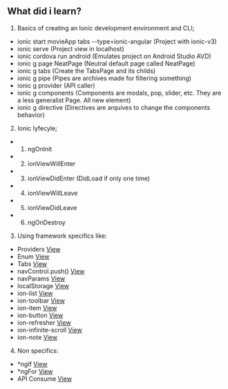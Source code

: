 ## What did i learn?

1. Basics of creating an Ionic development environment and CLI;
- ionic start movieApp tabs --type=ionic-angular (Project with ionic-v3)
- ionic serve (Project view in localhost)
- ionic cordova run android (Emulates project on Android Studio AVD)
- ionic g page NeatPage (Neutral default page called NeatPage)
- ionic g tabs (Create the TabsPage and its childs)
- ionic g pipe (Pipes are archives made for filtering something)
- ionic g provider (API caller)
- ionic g components (Components are modals, pop, slider, etc. They are a less generalist Page. All new element)
- ionic g directive (Directives are arquives to change the components behavior)

2. Ionic lyfecyle;
- 1. ngOnInit 
- 2. ionViewWillEnter
- 3. ionViewDidEnter (DidLoad if only one time)
- 4. ionViewWillLeave
- 5. ionViewDidLeave
- 6. ngOnDestroy

3. Using framework specifics like: 
  - Providers [View](https://github.com/Renan-S/Ionic-v3-mockApp/tree/master/src/providers)
  - Enum [View](https://github.com/Renan-S/Ionic-v3-mockApp/tree/master/src/enum)
  - Tabs [View](https://github.com/Renan-S/Ionic-v3-mockApp/tree/master/src/pages/tabs)
  - navControl.push() [View](https://github.com/Renan-S/Ionic-v3-mockApp/blob/master/src/pages/feed/feed.ts#L86)
  - navParams [View](https://github.com/Renan-S/Ionic-v3-mockApp/blob/master/src/pages/detail-movie/detail-movie.ts#L31)
  - localStorage [View](https://github.com/Renan-S/Ionic-v3-mockApp/blob/master/src/providers/config/config.ts#L36)
  - ion-list [View](https://github.com/Renan-S/Ionic-v3-mockApp/blob/master/src/pages/configurations/configurations.html#L8)
  - ion-toolbar [View](https://github.com/Renan-S/Ionic-v3-mockApp/blob/master/src/pages/configurations/configurations.html#L3)
  - ion-item [View](https://github.com/Renan-S/Ionic-v3-mockApp/blob/master/src/pages/configurations/configurations.html#L9)
  - ion-button [View](https://github.com/Renan-S/Ionic-v3-mockApp/blob/master/src/pages/feed/feed.html#L57)
  - ion-refresher [View](https://github.com/Renan-S/Ionic-v3-mockApp/blob/master/src/pages/feed/feed.html#L14)
  - ion-infinite-scroll [View](https://github.com/Renan-S/Ionic-v3-mockApp/blob/master/src/pages/feed/feed.html#L60)
  - ion-note [View](https://github.com/Renan-S/Ionic-v3-mockApp/blob/master/src/pages/feed/feed.html#L52)

4. Non specifics:
  - *ngIf [View](https://github.com/Renan-S/Ionic-v3-mockApp/blob/master/src/pages/detail-movie/detail-movie.html#L14)
  - *ngFor [View](https://github.com/Renan-S/Ionic-v3-mockApp/blob/master/src/pages/feed/feed.html#L21)
  - API Consume [View](https://github.com/Renan-S/Ionic-v3-mockApp/blob/master/src/pages/detail-movie/detail-movie.ts#L37)
